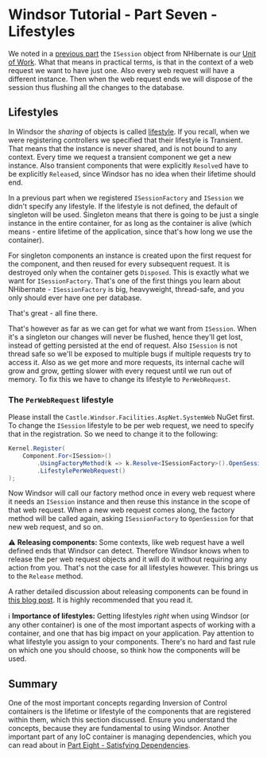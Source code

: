 # Windsor Tutorial - Part Seven - Lifestyles

We noted in a [previous part](mvc-tutorial-part-6-persistence-layer.md) the `ISession` object from NHibernate is
our [Unit of Work](http://martinfowler.com/eaaCatalog/unitOfWork.html). What that means in practical terms, is that in
the context of a web request we want to have just one. Also every web request will have a different instance. Then when
the web request ends we will dispose of the session thus flushing all the changes to the database.

## Lifestyles

In Windsor the *sharing* of objects is called [lifestyle](lifestyles.md). If you recall, when we were registering
controllers we specified that their lifestyle is Transient. That means that the instance is never shared, and is not
bound to any context. Every time we request a transient component we get a new instance. Also transient components that
were explicitly `Resolve`d have to be explicitly `Release`d, since Windsor has no idea when their lifetime should end.

In a previous part when we registered `ISessionFactory` and `ISession` we didn't specify any lifestyle. If the lifestyle
is not defined, the default of singleton will be used. Singleton means that there is going to be just a single instance
in the entire container, for as long as the container is alive (which means - entire lifetime of the application, since
that's how long we use the container).

For singleton components an instance is created upon the first request for the component, and then reused for every
subsequent request. It is destroyed only when the container gets `Disposed`. This is exactly what we want for
`ISessionFactory`. That's one of the first things you learn about NHibernate - `ISessionFactory` is big, heavyweight,
thread-safe, and you only should ever have one per database.

That's great - all fine there.

That's however as far as we can get for what we want from `ISession`. When it's a singleton our changes will never be
flushed, hence they'll get lost, instead of getting persisted at the end of request. Also `ISession` is not thread safe
so we'll be exposed to multiple bugs if multiple requests try to access it. Also as we get more and more requests, its
internal cache will grow and grow, getting slower with every request until we run out of memory. To fix this we have to
change its lifestyle to `PerWebRequest`.

### The `PerWebRequest` lifestyle

Please install the `Castle.Windsor.Facilities.AspNet.SystemWeb` NuGet first. To change the `ISession` lifestyle to be
per web
request, we need to specify that in the registration. So we need to change it to the following:

```csharp
Kernel.Register(
	Component.For<ISession>()
		.UsingFactoryMethod(k => k.Resolve<ISessionFactory>().OpenSession())
		.LifestylePerWebRequest()
);
```

Now Windsor will call our factory method once in every web request where it needs an `ISession` instance and then reuse
this instance in the scope of that web request. When a new web request comes along, the factory method will be called
again, asking `ISessionFactory` to `OpenSession` for that new web request, and so on.

:warning: **Releasing components:** Some contexts, like web request have a well defined ends that Windsor can detect.
Therefore Windsor knows when to release the per web request objects and it will do it without requiring any action from
you. That's not the case for all lifestyles however. This brings us to the `Release` method.

A rather detailed discussion about releasing components can be found
in [this blog post](http://kozmic.pl/2010/08/27/must-i-release-everything-when-using-windsor). It is highly recommended
that you read it.

:information_source: **Importance of lifestyles:** Getting lifestyles *right* when using Windsor (or any other
container) is one of the most important aspects of working with a container, and one that has big impact on your
application. Pay attention to what lifestyle you assign to your components. There's no hard and fast rule on which one
you should choose, so think how the components will be used.

## Summary

One of the most important concepts regarding Inversion of Control containers is the lifetime or lifestyle of the
components that are registered within them, which this section discussed. Ensure you understand the concepts, because
they are fundamental to using Windsor. Another important part of any IoC container is managing dependencies, which you
can read about in [Part Eight - Satisfying Dependencies](mvc-tutorial-part-8-satisfying-dependencies.md).